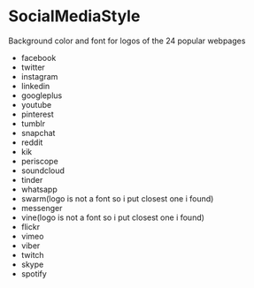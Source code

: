# SocialMediaStyle
Background color and font for logos of the 24 popular webpages
* facebook
* twitter
* instagram
* linkedin
* googleplus
* youtube
* pinterest
* tumblr
* snapchat
* reddit
* kik
* periscope
* soundcloud
* tinder
* whatsapp
* swarm(logo is not a font so i put closest one i found)
* messenger
* vine(logo is not a font so i put closest one i found)
* flickr
* vimeo
* viber
* twitch
* skype
* spotify
